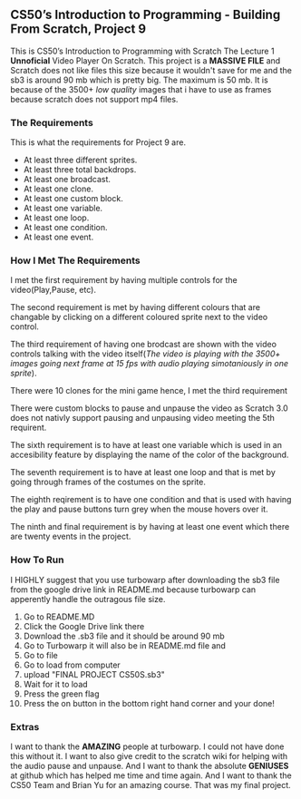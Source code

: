 ## CS50’s Introduction to Programming - Building From Scratch, Project 9

This is CS50’s Introduction to Programming with Scratch The Lecture 1 **Unnoficial** Video Player On Scratch. This project is a **MASSIVE FILE** and Scratch does not like files this size because it wouldn't save for me and the sb3 is around 90 mb which is pretty big. The maximum is 50 mb. It is because of the 3500+ _low quality_ images that i have to use as frames because scratch does not support mp4 files.

### The Requirements

This is what the requirements for Project 9 are. 
- At least three different sprites.
- At least three total backdrops.
- At least one broadcast.
- At least one clone.
- At least one custom block.
- At least one variable.
- At least one loop.
- At least one condition.
- At least one event.

### How I Met The Requirements

I met the first requirement by having multiple controls for the video(Play,Pause, etc).

The second requirement is met by having different colours that are changable by clicking on a different coloured sprite next to the video control.

The third requirement of having one brodcast are shown with the video controls talking with the video itself(_The video is playing with the 3500+ images going next frame at 15 fps with audio playing simotaniously in one sprite_).

There were 10 clones for the mini game hence, I met the third requirement

There were custom blocks to pause and unpause the video as Scratch 3.0 does not nativly support pausing and unpausing video meeting the 5th requirent.

The sixth requirement is to have at least one variable which is used in an accesibility feature by displaying the name of the color of the background.

The seventh requirement is to have at least one loop and that is met by going through frames of the costumes on the sprite.

The eighth reqirement is to have one condition and that is used with having the play and pause buttons turn grey when the mouse hovers over it.

The ninth and final requirement is by having at least one event which there are twenty events in the project.

### How To Run

I HIGHLY suggest that you use turbowarp after downloading the sb3 file from the google drive link in README.md because turbowarp can apperently handle the outragous file size.

1. Go to README.MD
2. Click the Google Drive link there
3. Download the .sb3 file and it should be around 90 mb
4. Go to Turbowarp it will also be in README.md file and 
5. Go to file
6. Go to load from computer
7. upload "FINAL PROJECT CS50S.sb3"
8. Wait for it to load
9. Press the green flag
10. Press the on button in the bottom right hand corner and your done!

### Extras

I want to thank the **AMAZING** people at turbowarp. I could not have done this without it. I want to also give credit to the scratch wiki for helping with the audio pause and unpause. And I want to thank the absolute **GENIUSES** at github which has helped me time and time again. And I want to thank the CS50 Team and Brian Yu for an amazing course. That was my final project.
